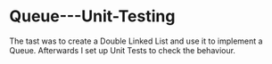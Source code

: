 # Queue---Unit-Testing
The tast was to create a Double Linked List and use it to implement a Queue. Afterwards I set up Unit Tests to check the behaviour.
